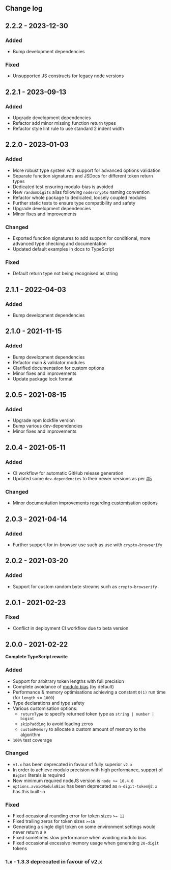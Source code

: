 ## Change log

## 2.2.2 - 2023-12-30

### Added

* Bump development dependencies

### Fixed

* Unsupported JS constructs for legacy node versions

## 2.2.1 - 2023-09-13

### Added

* Upgrade development dependencies
* Refactor add minor missing function return types
* Refactor style lint rule to use standard 2 indent width

## 2.2.0 - 2023-01-03

### Added

* More robust type system with support for advanced options validation
* Separate function signatures and JSDocs for different token return types
* Dedicated test ensuring modulo-bias is avoided
* New `randomDigits` alias following `node/crypto` naming convention
* Refactor whole package to dedicated, loosely coupled modules
* Further static tests to ensure type compatibility and safety
* Upgrade development dependencies
* Minor fixes and improvements

### Changed

* Exported function signatures to add support for conditional, more advanced type checking and documentation
* Updated default examples in docs to TypeScript

### Fixed

* Default return type not being recognised as string

## 2.1.1 - 2022-04-03

### Added

* Bump development dependencies

## 2.1.0 - 2021-11-15

### Added

* Bump development dependencies
* Refactor main & validator modules
* Clarified documentation for custom options
* Minor fixes and improvements
* Update package lock format

## 2.0.5 - 2021-08-15

### Added

* Upgrade npm lockfile version
* Bump various dev-dependencies
* Minor fixes and improvements

## 2.0.4 - 2021-05-11

### Added

* CI workflow for automatic GitHub release generation
* Updated some `dev-dependencies` to their newer versions as per [#5](https://github.com/almasen/n-digit-token/pull/5)

### Changed

* Minor documentation improvements regarding customisation options

## 2.0.3 - 2021-04-14

### Added

* Further support for in-browser use such as use with `crypto-browserify`

## 2.0.2 - 2021-03-20

### Added

* Support for custom random byte streams such as `crypto-browserify`

## 2.0.1 - 2021-02-23

### Fixed

* Conflict in deployment CI workflow due to beta version

## 2.0.0 - 2021-02-22

**Complete TypeScript rewrite**

### Added

* Support for arbitrary token lengths with full precision
* Complete avoidance of [modulo bias](https://en.wikipedia.org/wiki/Fisher%E2%80%93Yates_shuffle#Modulo_bias) (by default)
* Performance & memory optimisations achieving a constant `O(1)` run time (for `length` <= `1000`)
* Type declarations and type safety
* Various customisation options:
  * `returnType` to specify returned token type as `string | number | bigint`
  * `skipPadding` to avoid leading zeros
  * `customMemory` to allocate a custom amount of memory to the algorithm
* `100%` test coverage

### Changed

* `v1.x` has been deprecated in favour of fully superior `v2.x`
* In order to achieve modulo precision with high performance, support of `BigInt` literals is required
* New minimum required nodeJS version is `node >= 10.4.0`
* `options.avoidModuloBias` has been deprecated as `n-digit-token@2.x` has this built-in

### Fixed

* Fixed occasional rounding error for token sizes `>= 12`
* Fixed trailing zeros for token sizes `>=16`
* Generating a single digit token on some environment settings would never return a `9`
* Fixed sometimes slow performance when avoiding modulo bias
* Fixed occasional excessive memory usage when generating `20-digit` tokens

### 1.x - 1.3.3 deprecated in favour of v2.x
